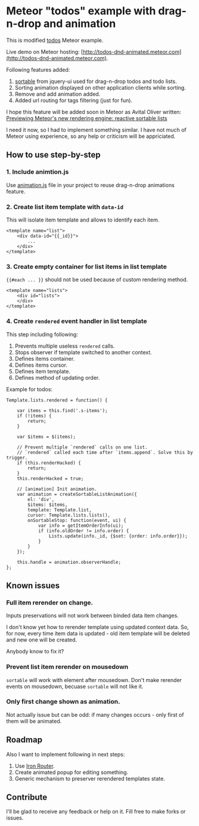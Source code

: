 # Meteor "todos" example with drag-n-drop and animation

This is modified [todos](http://www.meteor.com/examples/todos) Meteor example.

Live demo on Meteor hosting: [http://todos-dnd-animated.meteor.com](http://todos-dnd-animated.meteor.com).

Following features added:

 1. [sortable](http://jqueryui.com/sortable/) from jquery-ui used for drag-n-drop todos and todo lists.
 2. Sorting animation displayed on other application clients while sorting.
 3. Remove and add animation added.
 4. Added url routing for tags filtering (just for fun).

I hope this feature will be added soon in Meteor as Avital Oliver written:
[Previewing Meteor's new rendering engine: reactive sortable lists](http://www.meteor.com/blog/2013/09/13/previewing-meteors-new-rendering-engine-reactive-sortable-lists)

I need it now, so I had to implement something similar. I have not much of Meteor using experience, so any help or criticism will be appriciated.

## How to use step-by-step
 
### 1. Include animtion.js

Use [animation.js](../master/client/common/animation.js) file in your project to reuse drag-n-drop animations feature.

### 2. Create list item template with `data-id`

This will isolate item template and allows to identify each item.

    <template name="list">
        <div data-id="{{_id}}">
            ...
        </div>
    </template>

### 3. Create empty container for list items in list template

`{{#each ... }}` should not be used because of custom rendering method.

    <template name="lists">
        <div id="lists">
        </div>
    </template>
    
### 4. Create `rendered` event handler in list template

This step including following:

 1. Prevents multiple useless `rendered` calls.
 2. Stops observer if template switched to another context.
 3. Defines items container.
 4. Defines items cursor.
 5. Defines item template.
 6. Defines method of updating order.

Example for todos:

    Template.lists.rendered = function() {

        var items = this.find('.s-items');
        if (!items) {
            return;
        }

        var $items = $(items);

        // Prevent multiple `rendered` calls on one list.
        // `rendered` called each time after `items.append`. Solve this by trigger.
        if (this.renderHacked) {
            return;
        }
        this.renderHacked = true;

        // [animation] Init animation.
        var animation = createSortableListAnimation({
            el: 'div',
            $items: $items,
            template: Template.list,
            cursor: Template.lists.lists(),
            onSortableStop: function(event, ui) {
                var info = getItemOrderInfo(ui);
                if (info.oldOrder != info.order) {
                    Lists.update(info._id, {$set: {order: info.order}});
                }
            }
        });

        this.handle = animation.observerHandle;
    };

## Known issues

### Full item rerender on change.

Inputs preservations will not work between binded data item changes.

I don't know yet how to rerender template using updated context data. So, for now, every time item data is updated - old item template will be deleted and new one will be created.

Anybody know to fix it?

### Prevent list item rerender on mousedown

`sortable` will work with element after mousedown. Don't make rerender events on mousedown, becuase `sortable` will not like it.

### Only first change shown as animation.

Not actually issue but can be odd: if many changes occurs - only first of them will be animated.

## Roadmap

Also I want to implement following in next steps:

 1. Use [Iron Router](https://github.com/EventedMind/iron-router).
 2. Create animated popup for editing something.
 3. Generic mechanism to preserver rerendered templates state.

## Contribute

I'll be glad to receive any feedback or help on it. Fill free to make forks or issues.
